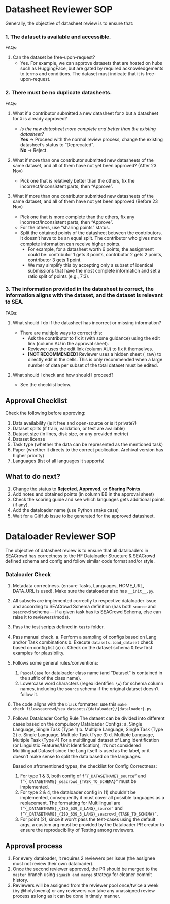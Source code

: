 # Datasheet Reviewer SOP

Generally, the objective of datasheet review is to ensure that:

### 1. The dataset is available and accessible.
FAQs:
1. Can the dataset be free-upon-request?
    * Yes. For example, we can approve datasets that are hosted on hubs such as HuggingFace, but are gated by required acknowledgements to terms and conditions. The dataset must indicate that it is free-upon-request.

### 2. There must be no duplicate datasheets.
FAQs:
1. What if a contributor submitted a new datasheet for `X` but a datasheet for `X` is already approved?
    * *Is the new datasheet more complete and better than the existing datasheet?*  
      **Yes** → Proceed with the normal review process, change the existing datasheet’s status to “Deprecated”.  
      **No** → Reject.

2. What if more than one contributor submitted new datasheets of the same dataset, and all of them have not yet been approved? (After 23 Nov)
    * Pick one that is relatively better than the others, fix the incorrect/inconsistent parts, then “Approve”.

3. What if more than one contributor submitted new datasheets of the same dataset, and all of them have not yet been approved (Before 23 Nov)
    * Pick one that is more complete than the others, fix any incorrect/inconsistent parts, then “Approve”.
    * For the others, use “sharing points” status.
    * Split the obtained points of the datasheet between the contributors. It doesn’t have to be an equal split. The contributor who gives more complete information can receive higher points.
        * For example, for a datasheet worth 6 points, the assignment could be: contributor 1 gets 3 points, contributor 2 gets 2 points, contributor 3 gets 1 point.
        * We may simplify this by accepting only a subset of identical submissions that have the most complete information and set a ratio split of points (e.g., 7:3).

### 3. The information provided in the datasheet is correct, the information aligns with the dataset, and the dataset is relevant to SEA.
FAQs:
1. What should I do if the datasheet has incorrect or missing information?
    * There are multiple ways to correct this:
        * Ask the contributor to fix it (with some guidance) using the edit link (column AU in the approval sheet).
        * Reviewer uses the edit link (column AU) to fix it themselves.
        * **[NOT RECOMMENDED]** Reviewer uses a hidden sheet (_raw) to directly edit in the cells. This is only recommended when a large number of data per subset of the total dataset must be edited.

2. What should I check and how should I proceed?
    * See the checklist below.

## Approval Checklist
Check the following before approving:
1. Data availability (is it free and open-source or is it private?)
2. Dataset splits (if train, validation, or test are available)
3. Dataset size (in lines, disk size, or any provided metric)
4. Dataset license
5. Task type (whether the data can be represented as the mentioned task)
6. Paper (whether it directs to the correct publication. Archival version has higher priority)
7. Languages (list of all languages it supports)

## What to do next?
1. Change the status to **Rejected**, **Approved**, or **Sharing Points**.
2. Add notes and obtained points (in column BB in the approval sheet)
3. Check the scoring guide and see which languages gets additional points (if any).
4. Add the dataloader name (use Python snake case)
5. Wait for a GitHub issue to be generated for the approved datasheet.


# Dataloader Reviewer SOP

The objective of datasheet review is to ensure that all dataloaders in SEACrowd has correctness to the HF Dataloader Structure & SEACrowd defined schema and config and follow similar code format and/or style.

### Dataloader Check
1. Metadata correctness. (ensure Tasks, Languages, HOME_URL, DATA_URL is used). Make sure the dataloader also has `__init__.py`.
2. All subsets are implemented correctly to respective dataloader issue and according to SEACrowd Schema definition (has both `source` and `seacrowd` schema -- if a given task has its SEACrowd Schema, else can raise it to reviewers/mods).
3. Pass the test scripts defined in `tests` folder.
4. Pass manual check.
 a. Perform a sampling of configs based on Lang and/or Task combinations
 b. Execute `datasets.load_dataset` check based on config list (a)
 c. Check on the dataset schema & few first examples for plausibility.
5. Follows some general rules/conventions:
    1. `PascalCase` for dataloader class name (and “Dataset” is contained in the suffix of the class name).
    2. Lowercase word characters (regex identifier: `\w`) for schema column names, including the `source` schema if the original dataset doesn’t follow it.
6. The code aligns with the `black` formatter:
use this `make check_file=seacrowd/sea_datasets/{dataloader}/{dataloader}.py`
7. Follows Dataloader Config Rule
The dataset can be divided into different cases based on the compulsory Dataloader Configs:
a. Single Language, Single Task (Type 1)
b. Multiple Language, Single Task (Type 2)
c. Single Language, Multiple Task (Type 3)
d. Multiple Language, Multiple Task (Type 4)
For a multilingual dataset of Lang Identification (or Linguistic Features/Unit Identification), it’s not considered Multilingual Dataset since the Lang itself is used as the label, or it doesn’t make sense to split the data based on the languages.

   Based on afromentioned types, the checklist for Config Correctness:
    1. For type 1 & 3, both config of `f”{_DATASETNAME}_source”` and `f”{_DATASETNAME}_seacrowd_{TASK_TO_SCHEMA}”` must be implemented.
    2. For type 2 & 4, the dataloader config in (1) shouldn't be implemented, consequently it must cover all possible languages as a replacement. The formatting for Multilingual are `f”{_DATASETNAME}_{ISO_639_3_LANG}_source”` and `f”{_DATASETNAME}_{ISO_639_3_LANG}_seacrowd_{TASK_TO_SCHEMA}”`.
    3. For point (2), since it won't pass the test-cases using the default args, a custom arg must be provided by the Dataloader PR creator to ensure the reproducibility of Testing among reviewers.

## Approval process
1. For every dataloader, it requires 2 reviewers per issue (the assignee must not review their own dataloader).
2. Once the second reviewer approved, the PR should be merged to the `master` branch using `squash and merge` strategy for cleaner commit history.
3. Reviewers will be assigned from the reviewer pool once/twice a week (by @holylovenia) or any reviewers can take any unassigned review process as long as it can be done in timely manner.
